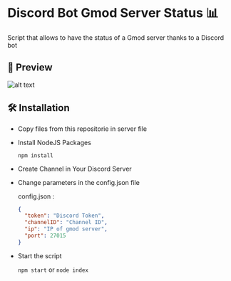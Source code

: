 # Discord Bot Gmod Server Status 📊
Script that allows to have the status of a Gmod server thanks to a Discord bot

## 👀 Preview 
![alt text](https://github.com/Ralex91/DiscordGmodServerStatus/blob/main/preview.PNG?raw=true)

## 🛠 Installation
- Copy files from this repositorie in server file

- Install NodeJS Packages 
  
  `npm install`

- Create Channel in Your Discord Server
  
- Change parameters in the config.json file

  config.json :
  ```json
  {
    "token": "Discord Token",
    "channelID": "Channel ID",
    "ip": "IP of gmod server",
    "port": 27015
  }
  ```
- Start the script

  `npm start` or `node index`
